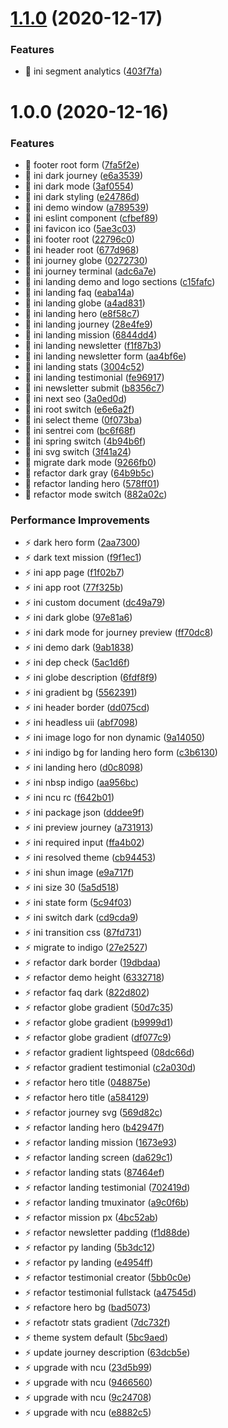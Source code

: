 # [1.1.0](https://github.com/sentrei/sentrei.com/compare/v1.0.0...v1.1.0) (2020-12-17)

### Features

- 🎸 ini segment analytics ([403f7fa](https://github.com/sentrei/sentrei.com/commit/403f7fae5264cdfe83f35f65247159810285fae2))

# 1.0.0 (2020-12-16)

### Features

- 🎸 footer root form ([7fa5f2e](https://github.com/sentrei/sentrei.com/commit/7fa5f2e57aabe79c02469f7ef94c370a7b07ccf6))
- 🎸 ini dark journey ([e6a3539](https://github.com/sentrei/sentrei.com/commit/e6a35394ddfa535545206eb8d8355fca05d471a4))
- 🎸 ini dark mode ([3af0554](https://github.com/sentrei/sentrei.com/commit/3af05545c7702dfbb597e6d4bcce5ae2a44c42a0))
- 🎸 ini dark styling ([e24786d](https://github.com/sentrei/sentrei.com/commit/e24786dfaab59662fa7d6eaf6752b60ad5509b6e))
- 🎸 ini demo window ([a789539](https://github.com/sentrei/sentrei.com/commit/a789539dc87d8a7367702249887680f0910dc33b))
- 🎸 ini eslint component ([cfbef89](https://github.com/sentrei/sentrei.com/commit/cfbef899fbe6e2dd93785bfee4d609796d5adc28))
- 🎸 ini favicon ico ([5ae3c03](https://github.com/sentrei/sentrei.com/commit/5ae3c03f66cada109b426f040bdd8d05cb3f3279))
- 🎸 ini footer root ([22796c0](https://github.com/sentrei/sentrei.com/commit/22796c022e1b88b88f2966639e8b9fb5b68e695b))
- 🎸 ini header root ([677d968](https://github.com/sentrei/sentrei.com/commit/677d968c3b77882c18889c3f642aa47ae2db35c0))
- 🎸 ini journey globe ([0272730](https://github.com/sentrei/sentrei.com/commit/0272730d1f5c40ef938fb13492647c35de167c38))
- 🎸 ini journey terminal ([adc6a7e](https://github.com/sentrei/sentrei.com/commit/adc6a7e1e7e45e875bd920f50a6971411c755bc6))
- 🎸 ini landing demo and logo sections ([c15fafc](https://github.com/sentrei/sentrei.com/commit/c15fafc31cdc06a21f170620e2f50533038d8f03))
- 🎸 ini landing faq ([eaba14a](https://github.com/sentrei/sentrei.com/commit/eaba14afc16047594b0f5feae415d81a0b60f0e2))
- 🎸 ini landing globe ([a4ad831](https://github.com/sentrei/sentrei.com/commit/a4ad831f377d2188a2dd44847f20c2c79bb9d797))
- 🎸 ini landing hero ([e8f58c7](https://github.com/sentrei/sentrei.com/commit/e8f58c717229b6c7b4412c99a50fa4bcbbc8b626))
- 🎸 ini landing journey ([28e4fe9](https://github.com/sentrei/sentrei.com/commit/28e4fe9ffb50cd1b37443f4dd7b531181d1414b5))
- 🎸 ini landing mission ([6844dd4](https://github.com/sentrei/sentrei.com/commit/6844dd454a91d1a13282348b783dda5d8de28040))
- 🎸 ini landing newsletter ([f1f87b3](https://github.com/sentrei/sentrei.com/commit/f1f87b365ba494b92de6073f47f49874475d7ab4))
- 🎸 ini landing newsletter form ([aa4bf6e](https://github.com/sentrei/sentrei.com/commit/aa4bf6ed4882f4a6317fd9c63175e7d66d298257))
- 🎸 ini landing stats ([3004c52](https://github.com/sentrei/sentrei.com/commit/3004c52fb2df7628f40e0c70bc5f55791b17e91a))
- 🎸 ini landing testimonial ([fe96917](https://github.com/sentrei/sentrei.com/commit/fe969170b6afb7f996aa3ea607e05f75ef02a693))
- 🎸 ini newsletter submit ([b8356c7](https://github.com/sentrei/sentrei.com/commit/b8356c770ffb369f169a0ae05a168c10fb2c8971))
- 🎸 ini next seo ([3a0ed0d](https://github.com/sentrei/sentrei.com/commit/3a0ed0dac0d3ccf405df5570aed4b82547f819fc))
- 🎸 ini root switch ([e6e6a2f](https://github.com/sentrei/sentrei.com/commit/e6e6a2f1665ccee2667e4645cc56a550386a032f))
- 🎸 ini select theme ([0f073ba](https://github.com/sentrei/sentrei.com/commit/0f073bad91638a558a547ff54db5d13fd1b8a32e))
- 🎸 ini sentrei com ([bc6f68f](https://github.com/sentrei/sentrei.com/commit/bc6f68fda78d833c6e8f9acae0bf2b2498315cde))
- 🎸 ini spring switch ([4b94b6f](https://github.com/sentrei/sentrei.com/commit/4b94b6fe1c15452e03695980a8f199b7e843cb8d))
- 🎸 ini svg switch ([3f41a24](https://github.com/sentrei/sentrei.com/commit/3f41a24a92c3b836716553e6ec78c62086982065))
- 🎸 migrate dark mode ([9266fb0](https://github.com/sentrei/sentrei.com/commit/9266fb09e52afd008c2994c3ac47439aa93c2bbd))
- 🎸 refactor dark gray ([64b9b5c](https://github.com/sentrei/sentrei.com/commit/64b9b5c88de326ece20299c74073d1735f279c63))
- 🎸 refactor landing hero ([578ff01](https://github.com/sentrei/sentrei.com/commit/578ff019d01e5730436bad8f2273e5f9747a7a48))
- 🎸 refactor mode switch ([882a02c](https://github.com/sentrei/sentrei.com/commit/882a02c2df15f1b1884833331724ab619ab779de))

### Performance Improvements

- ⚡️ dark hero form ([2aa7300](https://github.com/sentrei/sentrei.com/commit/2aa7300aad88ba900895c974c8ac27103ca74274))
- ⚡️ dark text mission ([f9f1ec1](https://github.com/sentrei/sentrei.com/commit/f9f1ec1a64151935a34522566c3ce04a018af7f4))
- ⚡️ ini app page ([f1f02b7](https://github.com/sentrei/sentrei.com/commit/f1f02b7c78343cbb8516a8542e1b7174b1c05ccd))
- ⚡️ ini app root ([77f325b](https://github.com/sentrei/sentrei.com/commit/77f325b5ac4d9363ddc6aa1f528f0cf35cbe2f1e))
- ⚡️ ini custom document ([dc49a79](https://github.com/sentrei/sentrei.com/commit/dc49a793c256a6f9fe60d28e360c07976b0df3f6))
- ⚡️ ini dark globe ([97e81a6](https://github.com/sentrei/sentrei.com/commit/97e81a627819865a78709bc7ec0c960bd92093f9))
- ⚡️ ini dark mode for journey preview ([ff70dc8](https://github.com/sentrei/sentrei.com/commit/ff70dc89affe66169e0b1be0d237c093d3150a0f))
- ⚡️ ini demo dark ([9ab1838](https://github.com/sentrei/sentrei.com/commit/9ab18389091e6aa6b2ea626adc76b62f93d6998b))
- ⚡️ ini dep check ([5ac1d6f](https://github.com/sentrei/sentrei.com/commit/5ac1d6f46fe427e0e518e7a7a2cfb55cf6244a0b))
- ⚡️ ini globe description ([6fdf8f9](https://github.com/sentrei/sentrei.com/commit/6fdf8f92c8530a05b6ffc9ea85e8f2cf921ba0b1))
- ⚡️ ini gradient bg ([5562391](https://github.com/sentrei/sentrei.com/commit/55623915e1cc0bea8e3e690f5cf0db153f2a754d))
- ⚡️ ini header border ([dd075cd](https://github.com/sentrei/sentrei.com/commit/dd075cdb38194a201e24727d4ca1b58943fde6c3))
- ⚡️ ini headless uii ([abf7098](https://github.com/sentrei/sentrei.com/commit/abf70989f62eba1487e61a8f7686c92090d53add))
- ⚡️ ini image logo for non dynamic ([9a14050](https://github.com/sentrei/sentrei.com/commit/9a1405063218a2a8fd6675b99f360a9880819f9b))
- ⚡️ ini indigo bg for landing hero form ([c3b6130](https://github.com/sentrei/sentrei.com/commit/c3b6130cb1870b1a855ddc1d8efedc34e5dc8f3e))
- ⚡️ ini landing hero ([d0c8098](https://github.com/sentrei/sentrei.com/commit/d0c8098306479cbc6db9dd15f632eca211a479a5))
- ⚡️ ini nbsp indigo ([aa956bc](https://github.com/sentrei/sentrei.com/commit/aa956bc90c6cb99818d04d32603d5053244b286f))
- ⚡️ ini ncu rc ([f642b01](https://github.com/sentrei/sentrei.com/commit/f642b0117115c7bdb33b0755a3000e6b3a21ba68))
- ⚡️ ini package json ([dddee9f](https://github.com/sentrei/sentrei.com/commit/dddee9fb81d674cf5e873089e51bad47e043dd76))
- ⚡️ ini preview journey ([a731913](https://github.com/sentrei/sentrei.com/commit/a73191317047db2dc626e58cb7c400f50c34589b))
- ⚡️ ini required input ([ffa4b02](https://github.com/sentrei/sentrei.com/commit/ffa4b027c997e0e5b79e15819ac92608b3937771))
- ⚡️ ini resolved theme ([cb94453](https://github.com/sentrei/sentrei.com/commit/cb9445301ec3614e657479219d483555a4b7ad71))
- ⚡️ ini shun image ([e9a717f](https://github.com/sentrei/sentrei.com/commit/e9a717fe256ccc78bdc41808e00921193964d9e6))
- ⚡️ ini size 30 ([5a5d518](https://github.com/sentrei/sentrei.com/commit/5a5d5188c4156aa2d8200d0d2675c8f142496d36))
- ⚡️ ini state form ([5c94f03](https://github.com/sentrei/sentrei.com/commit/5c94f03aae8cb500e3be16ba004984f5943fc688))
- ⚡️ ini switch dark ([cd9cda9](https://github.com/sentrei/sentrei.com/commit/cd9cda9751412561affa0a812b19c466af210587))
- ⚡️ ini transition css ([87fd731](https://github.com/sentrei/sentrei.com/commit/87fd7317a8d6462650b56339bdd375f169b9a453))
- ⚡️ migrate to indigo ([27e2527](https://github.com/sentrei/sentrei.com/commit/27e2527ffc583fa2ebc6ac4c168beee245e3900e))
- ⚡️ refactor dark border ([19dbdaa](https://github.com/sentrei/sentrei.com/commit/19dbdaac6ff5205f7a1d6a1ae7bc7c9e207b3f34))
- ⚡️ refactor demo height ([6332718](https://github.com/sentrei/sentrei.com/commit/633271888c8f3339f1dce78bfcae3c450c632408))
- ⚡️ refactor faq dark ([822d802](https://github.com/sentrei/sentrei.com/commit/822d802ad3d2b043f63dd547d2b4f98e645333d7))
- ⚡️ refactor globe gradient ([50d7c35](https://github.com/sentrei/sentrei.com/commit/50d7c35e6221960fef3f3fa03d345a7176aa9303))
- ⚡️ refactor globe gradient ([b9999d1](https://github.com/sentrei/sentrei.com/commit/b9999d11810114fc814417c34fed7fd5568219d8))
- ⚡️ refactor globe gradient ([df077c9](https://github.com/sentrei/sentrei.com/commit/df077c94c686a6e92ef8c784b83ecd3c13310832))
- ⚡️ refactor gradient lightspeed ([08dc66d](https://github.com/sentrei/sentrei.com/commit/08dc66da6504f19a52fd73520f409a1b933bd02e))
- ⚡️ refactor gradient testimonial ([c2a030d](https://github.com/sentrei/sentrei.com/commit/c2a030d2fe506452a3373977013415f2f7dbec73))
- ⚡️ refactor hero title ([048875e](https://github.com/sentrei/sentrei.com/commit/048875e9afadcd102d31daef930ab7f0869b9269))
- ⚡️ refactor hero title ([a584129](https://github.com/sentrei/sentrei.com/commit/a584129850f5e1fe02b6636147134ee1f454eb9c))
- ⚡️ refactor journey svg ([569d82c](https://github.com/sentrei/sentrei.com/commit/569d82cfdb18cc5504d87cadc00b833ad0cfd52c))
- ⚡️ refactor landing hero ([b42947f](https://github.com/sentrei/sentrei.com/commit/b42947ff60e224bde932776a23e4478c33ec395a))
- ⚡️ refactor landing mission ([1673e93](https://github.com/sentrei/sentrei.com/commit/1673e93d6e974ec03298d04995989749b8d393e8))
- ⚡️ refactor landing screen ([da629c1](https://github.com/sentrei/sentrei.com/commit/da629c1b85198524102b1bc1251fc1496c2e4e3a))
- ⚡️ refactor landing stats ([87464ef](https://github.com/sentrei/sentrei.com/commit/87464efacbe00772eb59f030accedf58e1cc1063))
- ⚡️ refactor landing testimonial ([702419d](https://github.com/sentrei/sentrei.com/commit/702419db3d4356fac8197262447b6b4762162aaf))
- ⚡️ refactor landing tmuxinator ([a9c0f6b](https://github.com/sentrei/sentrei.com/commit/a9c0f6b3f1479c6ee248db8d9f87b59cdc905080))
- ⚡️ refactor mission px ([4bc52ab](https://github.com/sentrei/sentrei.com/commit/4bc52ab051c9ba79f3e7edae1220527a3c88b9ef))
- ⚡️ refactor newsletter padding ([f1d88de](https://github.com/sentrei/sentrei.com/commit/f1d88de6b6370b09cdde584ff9827b48d6b309ad))
- ⚡️ refactor py landing ([5b3dc12](https://github.com/sentrei/sentrei.com/commit/5b3dc1283367699e82a7f67e0a51b333b1a940e9))
- ⚡️ refactor py landing ([e4954ff](https://github.com/sentrei/sentrei.com/commit/e4954ffd53a79b5510145db1a962eeef0999fb3d))
- ⚡️ refactor testimonial creator ([5bb0c0e](https://github.com/sentrei/sentrei.com/commit/5bb0c0e51997efbf5f650b46735241e16d418efb))
- ⚡️ refactor testimonial fullstack ([a47545d](https://github.com/sentrei/sentrei.com/commit/a47545da68ac14315c0058a64c99cc8f2ebc71b7))
- ⚡️ refactore hero bg ([bad5073](https://github.com/sentrei/sentrei.com/commit/bad5073e337ff16565834fbe4f2157b4ed5cc3a7))
- ⚡️ refactotr stats gradient ([7dc732f](https://github.com/sentrei/sentrei.com/commit/7dc732fdc0a9ddf32ca89f9be6a955d5fde5b33c))
- ⚡️ theme system default ([5bc9aed](https://github.com/sentrei/sentrei.com/commit/5bc9aed5ec2f05361fd2bee2125a538b7c1189ea))
- ⚡️ update journey description ([63dcb5e](https://github.com/sentrei/sentrei.com/commit/63dcb5e44d3dd07142f887d24c594ed3afdbf343))
- ⚡️ upgrade with ncu ([23d5b99](https://github.com/sentrei/sentrei.com/commit/23d5b99fe9c07d1f3b491f8a47d3862fb31ea27b))
- ⚡️ upgrade with ncu ([9466560](https://github.com/sentrei/sentrei.com/commit/946656085d8938b34881c06a686bd4c07f3a35e8))
- ⚡️ upgrade with ncu ([9c24708](https://github.com/sentrei/sentrei.com/commit/9c2470837e669e08f4a04046181eb96975ff7f0a))
- ⚡️ upgrade with ncu ([e8882c5](https://github.com/sentrei/sentrei.com/commit/e8882c5a68db11c52e4fee6d03d7b2a86b35a516))
